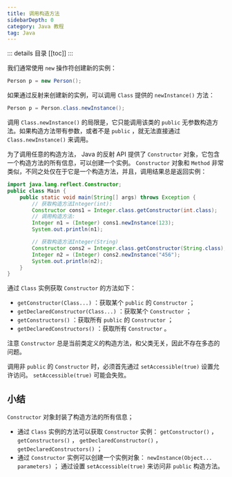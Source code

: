 ```yaml
---
title: 调用构造方法
sidebarDepth: 0
category: Java 教程
tag: Java
---
```


::: details 目录
[[toc]]
:::


我们通常使用 `new` 操作符创建新的实例：

```java
Person p = new Person();
```

如果通过反射来创建新的实例，可以调用 `Class` 提供的 `newInstance()` 方法：

```java
Person p = Person.class.newInstance();
```

调用 `Class.newInstance()` 的局限是，它只能调用该类的 `public` 无参数构造方法。如果构造方法带有参数，或者不是 `public` ，就无法直接通过 `Class.newInstance()` 来调用。

为了调用任意的构造方法， Java 的反射 API 提供了 `Constructor` 对象，它包含一个构造方法的所有信息，可以创建一个实例。 `Constructor` 对象和 `Method` 非常类似，不同之处仅在于它是一个构造方法，并且，调用结果总是返回实例：

```java
import java.lang.reflect.Constructor;
public class Main {
    public static void main(String[] args) throws Exception {
        // 获取构造方法Integer(int):
        Constructor cons1 = Integer.class.getConstructor(int.class);
        // 调用构造方法:
        Integer n1 = (Integer) cons1.newInstance(123);
        System.out.println(n1);

        // 获取构造方法Integer(String)
        Constructor cons2 = Integer.class.getConstructor(String.class);
        Integer n2 = (Integer) cons2.newInstance("456");
        System.out.println(n2);
    }
}
```

通过 `Class` 实例获取 `Constructor` 的方法如下：

- `getConstructor(Class...)` ：获取某个 `public` 的 `Constructor` ；
- `getDeclaredConstructor(Class...)` ：获取某个 `Constructor` ；
- `getConstructors()` ：获取所有 `public` 的 `Constructor` ；
- `getDeclaredConstructors()` ：获取所有 `Constructor` 。


注意 `Constructor` 总是当前类定义的构造方法，和父类无关，因此不存在多态的问题。

调用非 `public` 的 `Constructor` 时，必须首先通过 `setAccessible(true)` 设置允许访问。 `setAccessible(true)` 可能会失败。

## 小结

`Constructor` 对象封装了构造方法的所有信息；

- 通过 `Class` 实例的方法可以获取 `Constructor` 实例： `getConstructor()` ， `getConstructors()` ， `getDeclaredConstructor()` ， `getDeclaredConstructors()` ；
- 通过 `Constructor` 实例可以创建一个实例对象： `newInstance(Object... parameters)` ； 通过设置 `setAccessible(true)` 来访问非 `public` 构造方法。


